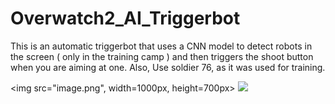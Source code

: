 # Overwatch2_AI_Triggerbot
This is an automatic triggerbot that uses a CNN model to detect robots in the screen ( only in the training camp ) and then triggers the shoot button when you are aiming at one. Also, Use soldier 76, as it was used for training.
<html>
  
  
  <img src="image.png", width=1000px, height=700px>
  <img src="video.gif">
</html>
